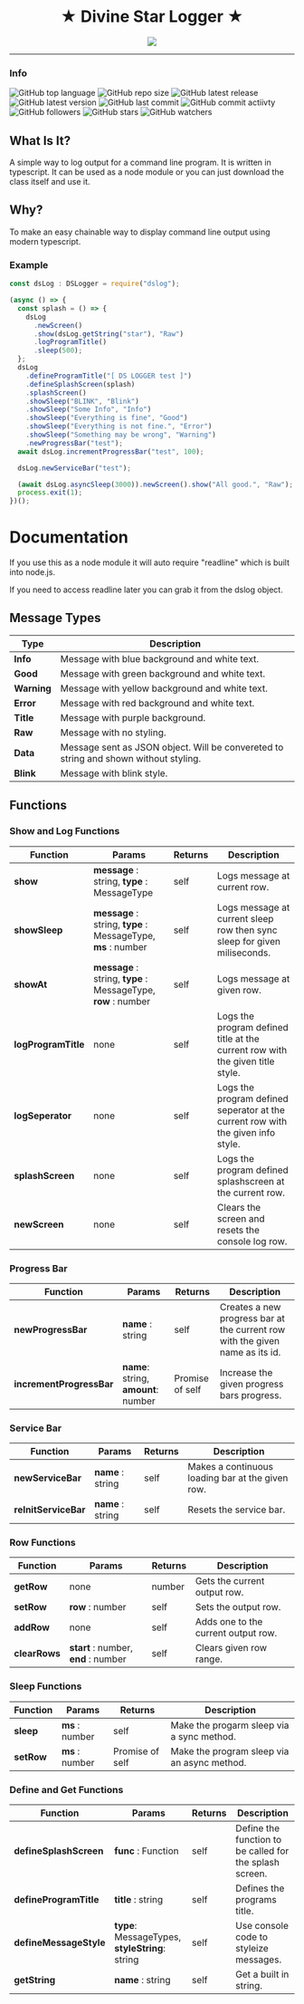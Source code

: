 <h1 align="center">
 &#9733; Divine Star Logger &#9733;
</h1>



<p align="center">
<img src="https://divinestarapparel.com/wp-content/uploads/2021/02/logo-small.png"/>
</p>

---

### Info
![GitHub top language](https://img.shields.io/github/languages/top/lucasdamianjohnson/DivineStarLoggger?color=purple&style=plastic)
![GitHub repo size](https://img.shields.io/github/repo-size/lucasdamianjohnson/DivineStarLoggger?color=purple&style=plastic)
![GitHub latest release](https://img.shields.io/github/v/release/lucasdamianjohnson/DivineStarLoggger?color=purple&style=plastic)
![GitHub latest version](https://img.shields.io/npm/v/dslog?color=purple&style=plastic)
![GitHub last commit](https://img.shields.io/github/last-commit/lucasdamianjohnson/DivineStarLoggger?color=purple&style=plastic)
![GitHub commit actiivty](https://img.shields.io/github/commit-activity/y/lucasdamianjohnson/DivineStarLoggger?color=purple&style=plastic)
![GitHub followers](https://img.shields.io/github/followers/lucasdamianjohnson?color=purple&style=plastic)
![GitHub stars](https://img.shields.io/github/stars/lucasdamianjohnson/DivineStarLoggger?color=purple&style=plastic)
![GitHub watchers](https://img.shields.io/github/watchers/lucasdamianjohnson/DivineStarLoggger?color=purple&style=plastic)

## What Is It?

A simple way to log output for a command line program. It is written in typescript.
It can be used as a node module or you can just download the class itself and use it. 

## Why?

To make an easy chainable way to display command line output using modern typescript.

### Example 

```typescript
const dsLog : DSLogger = require("dslog");

(async () => {
  const splash = () => {
    dsLog
      .newScreen()
      .show(dsLog.getString("star"), "Raw")
      .logProgramTitle()
      .sleep(500);
  };
  dsLog
    .defineProgramTitle("[ DS LOGGER test ]")
    .defineSplashScreen(splash)
    .splashScreen()
    .showSleep("BLINK", "Blink")
    .showSleep("Some Info", "Info")
    .showSleep("Everything is fine", "Good")
    .showSleep("Everything is not fine.", "Error")
    .showSleep("Something may be wrong", "Warning")
    .newProgressBar("test");
  await dsLog.incrementProgressBar("test", 100);

  dsLog.newServiceBar("test");

  (await dsLog.asyncSleep(3000)).newScreen().show("All good.", "Raw");
  process.exit(1);
})();

```
# Documentation

If you use this as a node module it will auto require "readline" which is built into node.js. 

If you need to access readline later you can grab it from the dslog object. 

## Message Types
| Type | Description |
| --------------- | --------------- | 
| __Info__ | Message with blue background and white text. |
| __Good__ | Message with green background and white text. |
| __Warning__ | Message with yellow background and white text. |
| __Error__ | Message with red background and white text. |
| __Title__ | Message with purple background. |
| __Raw__ | Message with no styling. |
| __Data__ | Message sent as JSON object. Will be convereted to string and shown without styling. |
| __Blink__ | Message with blink style. |

## Functions

### Show and Log Functions
| Function | Params | Returns | Description | 
| --------------- | --------------- | --------------- | --------------- |
| __show__ | __message__ : string, __type__ : MessageType | self | Logs message at current row. |
| __showSleep__ | __message__ : string, __type__ : MessageType, __ms__ : number | self | Logs message at current sleep row then sync sleep for given miliseconds. |
| __showAt__ | __message__ : string, __type__ : MessageType, __row__ : number | self | Logs message at given row. |
| __logProgramTitle__ | none | self | Logs the program defined title at the current row with the given title style. |
| __logSeperator__ | none | self | Logs the program defined seperator at the current row with the given info style. |
| __splashScreen__ | none | self | Logs the program defined splashscreen at the current row. |
| __newScreen__ | none | self | Clears the screen and resets the console log row. |
### Progress Bar
| Function | Params | Returns | Description | 
| --------------- | --------------- |  --------------- |  --------------- |
| __newProgressBar__ | __name__ : string | self | Creates a new progress bar at the current row with the given name as its id. |
| __incrementProgressBar__ |  __name__: string, __amount__: number | Promise of self | Increase the given progress bars progress.  |
### Service Bar
| Function | Params | Returns | Description | 
| --------------- | --------------- |  --------------- |  --------------- |
| __newServiceBar__ | __name__ : string | self | Makes a continuous loading bar at the given row. |
| __reInitServiceBar__ | __name__ : string | self | Resets the service bar. |
### Row Functions
| Function | Params | Returns | Description | 
| --------------- | --------------- |  --------------- |  --------------- |
| __getRow__ | none | number | Gets the current output row. |
| __setRow__ |  __row__ : number | self | Sets the output row. |
| __addRow__ | none | self | Adds one to the current output row. |
| __clearRows__ | __start__ : number, __end__ : number  | self | Clears given row range. |
### Sleep Functions
| Function | Params | Returns | Description | 
| --------------- | --------------- |  --------------- |  --------------- |
| __sleep__ | __ms__ : number | self | Make the progarm sleep via a sync method. |
| __setRow__ |  __ms__ : number | Promise of self | Make the program sleep via an async method. |
### Define and Get Functions
| Function | Params | Returns | Description | 
| --------------- | --------------- |  --------------- |  --------------- |
| __defineSplashScreen__ | __func__ : Function | self | Define the function to be called for the splash screen. |
| __defineProgramTitle__ |  __title__ : string | self | Defines the  programs title. |
| __defineMessageStyle__ |  __type__: MessageTypes, __styleString__: string | self | Use console code to styleize messages. |
| __getString__ |  __name__ : string | self | Get a built in string. |








